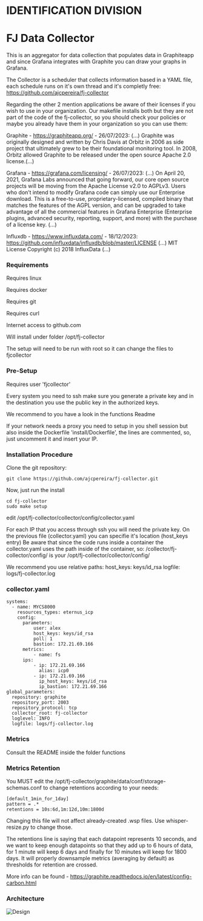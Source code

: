 

#                       IDENTIFICATION DIVISION



# FJ Data Collector

This is an aggregator for data collection that populates data in Graphiteapp and since Grafana integrates with Graphite you can draw your graphs in Grafana.

The Collector is a scheduler that collects information based in a YAML file, each schedule runs on it's own thread and it's completly free:
https://github.com/ajcpereira/fj-collector

Regarding the other 2 mention applications be aware of their licenses if you wish to use in your organization.
Our makefile installs both but they are not part of the code of the fj-collector, so you should check your policies or maybe you already have them in your organization so you can use them:

Graphite - https://graphiteapp.org/ - 26/07/2023: (...) Graphite was originally designed and written by Chris Davis at Orbitz in 2006 as side project that ultimately grew to be their foundational monitoring tool. In 2008, Orbitz allowed Graphite to be released under the open source Apache 2.0 license.(...)

Grafana - https://grafana.com/licensing/ - 26/07/2023: (...) On April 20, 2021, Grafana Labs announced that going forward, our core open source projects will be moving from the Apache License v2.0 to AGPLv3.
Users who don’t intend to modify Grafana code can simply use our Enterprise download. This is a free-to-use, proprietary-licensed, compiled binary that matches the features of the AGPL version, and can be upgraded to take advantage of all the commercial features in Grafana Enterprise (Enterprise plugins, advanced security, reporting, support, and more) with the purchase of a license key. (...)

Influxdb - https://www.influxdata.com/ - 18/12/2023: https://github.com/influxdata/influxdb/blob/master/LICENSE (...) MIT License
Copyright (c) 2018 InfluxData (...)

### Requirements

Requires linux

Requires docker

Requires git

Requires curl

Internet access to github.com

Will install under folder /opt/fj-collector

The setup will need to be run with root so it can change the files to fjcollector

### Pre-Setup

Requires user 'fjcollector'

Every system you need to ssh make sure you generate a private key and in the destination you use the public key in the authorized keys.

We recommend to you have a look in the functions Readme

If your network needs a proxy you need to setup in you shell session but also inside the Dockerfile 'install/Dockerfile', the lines are commented, so, just uncomment it and insert your IP.

### Installation Procedure

Clone the git repository:

````
git clone https://github.com/ajcpereira/fj-collector.git
````

Now, just run the install

````
cd fj-collector
sudo make setup
````

edit /opt/fj-collector/collector/config/collector.yaml

For each IP that you access through ssh you will need the private key.
On the previous file (collector.yaml) you can specifie it's location (host_keys entry)
Be aware that since the code runs inside a container the collector.yaml uses the path inside of the container, so:
  /collector/fj-collector/config/
  is your
  /opt/fj-collector/collector/config/

  We recommend you use relative paths:
    host_keys: keys/id_rsa
    logfile: logs/fj-collector.log
 
### collector.yaml
````
systems:
  - name: MYCS8000
    resources_types: eternus_icp
    config:
      parameters:
          user: alex
          host_keys: keys/id_rsa
          poll: 1
          bastion: 172.21.69.166
      metrics:
          - name: fs
      ips:
          - ip: 172.21.69.166
            alias: icp0
          - ip: 172.21.69.166
            ip_host_keys: keys/id_rsa
            ip_bastion: 172.21.69.166
global_parameters:
  repository: graphite
  repository_port: 2003
  repository_protocol: tcp
  collector_root: fj-collector
  loglevel: INFO
  logfile: logs/fj-collector.log
````  

### Metrics

Consult the README inside the folder functions

### Metrics Retention

You MUST edit the /opt/fj-collector/graphite/data/conf/storage-schemas.conf to change retentions according to your needs:

````
[default_1min_for_1day]
pattern = .*
retentions = 10s:6d,1m:12d,10m:1800d
````

Changing this file will not affect already-created .wsp files. Use whisper-resize.py to change those.

The retentions line is saying that each datapoint represents 10 seconds, and we want to keep enough datapoints so that they add up to 6 hours of data, for 1 minute will keep 6 days and finally for 10 minutes will keep for 1800 days. It will properly downsample metrics (averaging by default) as thresholds for retention are crossed.

More info can be found - https://graphite.readthedocs.io/en/latest/config-carbon.html

### Architecture
![Design](https://github.com/ajcpereira/reporting/raw/main/img/design.png)